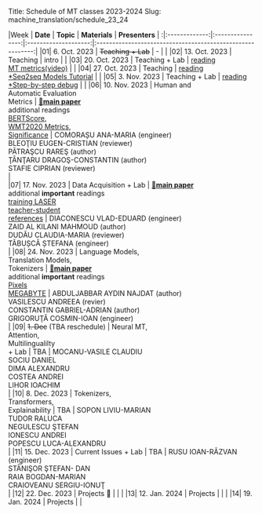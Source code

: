 Title: Schedule of MT classes 2023-2024
Slug: machine_translation/schedule_23_24



|Week |    **Date**   |     **Topic**    | **Materials** |                       **Presenters**                       |
:|:-------------:|:----------------:|:--------------------:|:----------------------------------------------------------:|
|01|  6. Oct. 2023 | <del>Teaching + Lab</del>      |   -   |                                                            | 
|02| 13. Oct. 2023 | Teaching         |      intro               |                                                            | 
|03| 20. Oct. 2023 | Teaching + Lab         |  [reading](#eval)<br />[MT metrics(video)](https://slideslive.com/38924201/1-metrics-of-mt-quality)                |                                                            | 
|04| 27. Oct. 2023 | Teaching         |  [reading](#neural)<br />[\*Seq2seq Models Tutorial](https://lena-voita.github.io/nlp_course/seq2seq_and_attention.html)                    |                                                            |
|05|  3. Nov. 2023 | Teaching + Lab         |  [reading](#trans)<br />[\*Step-by-step debug](https://github.com/pbloem/former/)                    |                                                            |
|06| 10. Nov. 2023 |  Human and<br />Automatic Evaluation<br />Metrics                                     |    [🤔**main paper**](https://aclanthology.org/2021.wmt-1.57/)<br />additional readings<br />[BERTScore](https://arxiv.org/pdf/1904.09675.pdf),<br />[WMT2020 Metrics](https://aclanthology.org/2020.wmt-1.77.pdf),<br />[Significance](https://aclanthology.org/D14-1020.pdf)         |   COMORAȘU ANA-MARIA (engineer) <br /> BLEOŢIU EUGEN-CRISTIAN (reviewer) <br /> PĂTRAŞCU RAREŞ (author) <br /> ŢÂNŢARU DRAGOŞ-CONSTANTIN (author)<br /> STAFIE CIPRIAN (reviewer) <br />    |     
|07| 17. Nov. 2023 |  Data Acquisition  + Lab                                                                   |        [🤔**main paper**](https://arxiv.org/abs/2205.12654)<br />additional **important** readings<br />[training LASER](https://aclanthology.org/Q19-1038/)<br />[teacher-student](https://aclanthology.org/2020.emnlp-main.365.pdf)<br />[references](#data)   |  DIACONESCU VLAD-EDUARD (engineer) <br /> ZAID AL KILANI MAHMOUD (author)<br /> DUDĂU CLAUDIA-MARIA (reviewer)<br /> TĂBUȘCĂ ȘTEFANA (engineer)<br />                       |
|08| 24. Nov. 2023 |  Language Models,<br />Translation Models,<br />Tokenizers                            |    [🤔**main paper**](https://aclanthology.org/2021.emnlp-main.576/) <br />additional **important** readings<br /> [Pixels](https://openreview.net/forum?id=FkSp8VW8RjH) <br />[MEGABYTE](https://arxiv.org/abs/2305.07185)        |     ABDULJABBAR AYDIN NAJDAT (author) <br /> VASILESCU ANDREEA (revier) <br /> CONSTANTIN GABRIEL-ADRIAN (author) <br /> GRIGORUŢĂ COSMIN-IOAN (engineer) <br />                |
|09|  <del>1. Dec</del> (TBA reschedule) |  Neural MT,<br />Attention,<br />Multilingualilty<br /> + Lab                   |        TBA   |     MOCANU-VASILE CLAUDIU<br /> SOCIU DANIEL<br /> DIMA ALEXANDRU<br /> COSTEA ANDREI<br /> LIHOR IOACHIM<br />       |
|10|  8. Dec. 2023 |  Tokenizers,<br />Transformers,<br />Explainability                                   |        TBA   |           SOPON LIVIU-MARIAN<br /> TUDOR RALUCA<br /> NEGULESCU ŞTEFAN<br /> IONESCU ANDREI<br /> POPESCU LUCA-ALEXANDRU<br />        |
|11| 15. Dec. 2023 |  Current Issues + Lab                                               |        TBA   |                            RUSU IOAN-RĂZVAN (engineer) <br /> STĂNIŞOR ŞTEFAN- DAN<br /> RAIA BOGDAN-MARIAN<br /> CRAIOVEANU SERGIU-IONUŢ<br />                     |
|12| 22. Dec. 2023 | Projects 🌲      |                      |                                                            |
|13| 12. Jan. 2024 | Projects         |                      |                                                            |
|14| 19. Jan. 2024 | Projects         |                      |             